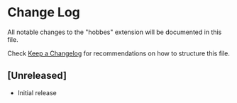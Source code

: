 # Change Log
All notable changes to the "hobbes" extension will be documented in this file.

Check [Keep a Changelog](http://keepachangelog.com/) for recommendations on how to structure this file.

## [Unreleased]
- Initial release